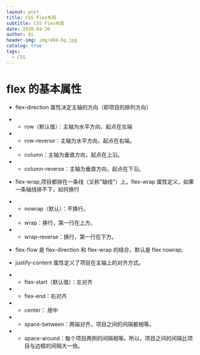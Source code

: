 ```yaml
---
layout: post
title: CSS Flex布局
subtitle: CSS Flex布局
date: 2020-04-30
author: Qi
header-img: img/404-bg.jpg
catalog: true
tags:
  - CSS
---
```


# flex 的基本属性

- flex-direction 属性决定主轴的方向（即项目的排列方向）
- - row（默认值）：主轴为水平方向，起点在左端
- - row-reverse：主轴为水平方向，起点在右端。
- - column：主轴为垂直方向，起点在上沿。
- - column-reverse：主轴为垂直方向，起点在下沿。

- flex-wrap,项目都排在一条线（又称"轴线"）上。flex-wrap 属性定义，如果一条轴线排不下，如何换行

- - nowrap（默认）：不换行。
- - wrap：换行，第一行在上方。
- - wrap-reverse：换行，第一行在下方。

- flex-flow 是 flex-direction 和 flex-wrap 的结合，默认是 flex nowrap;

- justify-content 属性定义了项目在主轴上的对齐方式。
- - flex-start（默认值）：左对齐
- - flex-end：右对齐
- - center： 居中
- - space-between：两端对齐，项目之间的间隔都相等。
- - space-around：每个项目两侧的间隔相等。所以，项目之间的间隔比项目与边框的间隔大一倍。
